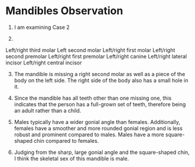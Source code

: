 # Mandibles Observation
1. I am examining Case 2

2. 
Left/right third molar
Left second molar 
Left/right first molar
Left/right second premolar
Left/right first premolar
Left/right canine
Left/right lateral incisor
Left/right central incisor

3. The mandible is missing a right second molar as well as a piece of the body on the left side. The right side of the body also has a small hole in it. 

4. Since the mandible has all teeth other than one missing one, this indicates that the person has a full-grown set of teeth, therefore being an adult rather than a child. 

5. Males typically have a wider gonial angle than females. Additionally, females have a smoother and more rounded gonial region and is less robust and prominent compared to males. Males have a more square-shaped chin compared to females.


6. Judging from the sharp, large gonial angle and the square-shaped chin, I think the skeletal sex of this mandible is male. 

